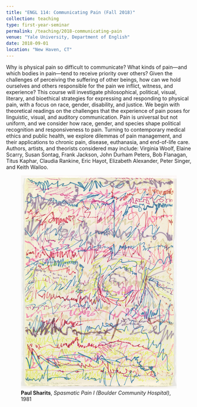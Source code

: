 ```yaml
---
title: "ENGL 114: Communicating Pain (Fall 2018)"
collection: teaching
type: first-year-seminar
permalink: /teaching/2018-communicating-pain
venue: "Yale University, Department of English"
date: 2018-09-01
location: "New Haven, CT"
---
```



Why is physical pain so difficult to communicate? What kinds of pain—and which bodies in pain—tend to receive priority over others? Given the challenges of perceiving the suffering of other beings, how can we hold ourselves and others responsible for the pain we inflict, witness, and experience? This course will investigate philosophical, political, visual, literary, and bioethical strategies for expressing and responding to physical pain, with a focus on race, gender, disability, and justice. We begin with theoretical readings on the challenges that the experience of pain poses for linguistic, visual, and auditory communication. Pain is universal but not uniform, and we consider how race, gender, and species shape political recognition and responsiveness to pain. Turning to contemporary medical ethics and public health, we explore dilemmas of pain management, and their applications to chronic pain, disease, euthanasia, and end-of-life care. Authors, artists, and theorists considered may include: Virginia Woolf, Elaine Scarry, Susan Sontag, Frank Jackson, John Durham Peters, Bob Flanagan, Titus Kaphar, Claudia Rankine, Eric Hayot, Elizabeth Alexander, Peter Singer, and Keith Wailoo.

<figure>
  <img src="../assets/images/teaching/sharits-spasmatic-pain.jpg" />
  <figcaption><b>Paul Sharits</b>, <i>Spasmatic Pain I (Boulder Community Hospital)</i>, 1981</figcaption>
</figure>
